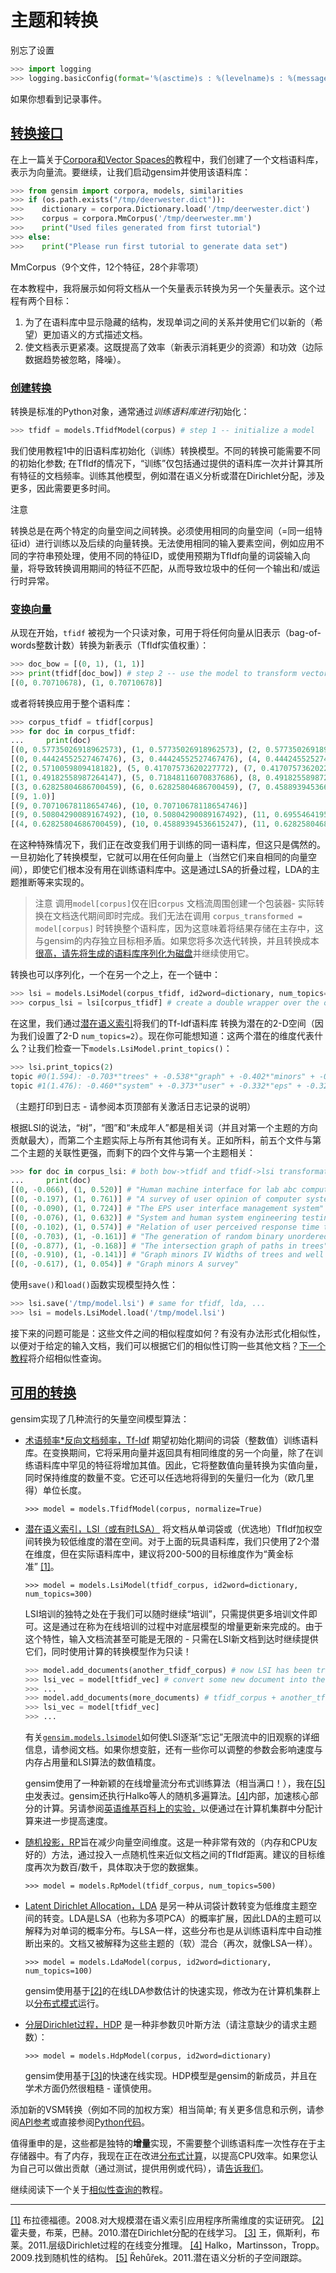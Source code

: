 # 主题和转换

别忘了设置

```py
>>> import logging
>>> logging.basicConfig(format='%(asctime)s : %(levelname)s : %(message)s', level=logging.INFO)
```

如果你想看到记录事件。

## [转换接口](https://radimrehurek.com/gensim/tut2.html#transformation-interface "永久链接到这个标题")

在上一篇关于[Corpora和Vector Spaces的](https://radimrehurek.com/gensim/tut1.html)教程中，我们创建了一个文档语料库，表示为向量流。要继续，让我们启动gensim并使用该语料库：

```py
>>> from gensim import corpora, models, similarities
>>> if (os.path.exists("/tmp/deerwester.dict")):
>>>    dictionary = corpora.Dictionary.load('/tmp/deerwester.dict')
>>>    corpus = corpora.MmCorpus('/tmp/deerwester.mm')
>>>    print("Used files generated from first tutorial")
>>> else:
>>>    print("Please run first tutorial to generate data set")
```

MmCorpus（9个文件，12个特征，28个非零项）

在本教程中，我将展示如何将文档从一个矢量表示转换为另一个矢量表示。这个过程有两个目标：

1. 为了在语料库中显示隐藏的结构，发现单词之间的关系并使用它们以新的（希望）更加语义的方式描述文档。
2. 使文档表示更紧凑。这既提高了效率（新表示消耗更少的资源）和功效（边际数据趋势被忽略，降噪）。

### [创建转换](https://radimrehurek.com/gensim/tut2.html#creating-a-transformation "永久链接到这个标题")

转换是标准的Python对象，通常通过*训练语料库进行*初始化：

```py
>>> tfidf = models.TfidfModel(corpus) # step 1 -- initialize a model
```

我们使用教程1中的旧语料库初始化（训练）转换模型。不同的转换可能需要不同的初始化参数; 在TfIdf的情况下，“训练”仅包括通过提供的语料库一次并计算其所有特征的文档频率。训练其他模型，例如潜在语义分析或潜在Dirichlet分配，涉及更多，因此需要更多时间。

注意

转换总是在两个特定的向量空间之间转换。必须使用相同的向量空间（=同一组特征id）进行训练以及后续的向量转换。无法使用相同的输入要素空间，例如应用不同的字符串预处理，使用不同的特征ID，或使用预期为TfIdf向量的词袋输入向量，将导致转换调用期间的特征不匹配，从而导致垃圾中的任何一个输出和/或运行时异常。

### [变换向量](https://radimrehurek.com/gensim/tut2.html#transforming-vectors "永久链接到这个标题")

从现在开始，`tfidf` 被视为一个只读对象，可用于将任何向量从旧表示（bag-of-words整数计数）转换为新表示（TfIdf实值权重）：

```py
>>> doc_bow = [(0, 1), (1, 1)]
>>> print(tfidf[doc_bow]) # step 2 -- use the model to transform vectors
[(0, 0.70710678), (1, 0.70710678)]
```

或者将转换应用于整个语料库：

```py
>>> corpus_tfidf = tfidf[corpus]
>>> for doc in corpus_tfidf:
...     print(doc)
[(0, 0.57735026918962573), (1, 0.57735026918962573), (2, 0.57735026918962573)]
[(0, 0.44424552527467476), (3, 0.44424552527467476), (4, 0.44424552527467476), (5, 0.32448702061385548), (6, 0.44424552527467476), (7, 0.32448702061385548)]
[(2, 0.5710059809418182), (5, 0.41707573620227772), (7, 0.41707573620227772), (8, 0.5710059809418182)]
[(1, 0.49182558987264147), (5, 0.71848116070837686), (8, 0.49182558987264147)]
[(3, 0.62825804686700459), (6, 0.62825804686700459), (7, 0.45889394536615247)]
[(9, 1.0)]
[(9, 0.70710678118654746), (10, 0.70710678118654746)]
[(9, 0.50804290089167492), (10, 0.50804290089167492), (11, 0.69554641952003704)]
[(4, 0.62825804686700459), (10, 0.45889394536615247), (11, 0.62825804686700459)]
```

在这种特殊情况下，我们正在改变我们用于训练的同一语料库，但这只是偶然的。一旦初始化了转换模型，它就可以用在任何向量上（当然它们来自相同的向量空间），即使它们根本没有用在训练语料库中。这是通过LSA的折叠过程，LDA的主题推断等来实现的。

> 注意
调用`model[corpus]`仅在旧`corpus` 文档流周围创建一个包装器- 实际转换在文档迭代期间即时完成。我们无法在调用 `corpus_transformed = model[corpus]` 时转换整个语料库，因为这意味着将结果存储在主存中，这与gensim的内存独立目标相矛盾。如果您将多次迭代转换，并且转换成本[很高，请先将生成的语料库序列化为磁盘](https://radimrehurek.com/gensim/tut1.html#corpus-formats)并继续使用它。

转换也可以序列化，一个在另一个之上，在一个链中：

```py
>>> lsi = models.LsiModel(corpus_tfidf, id2word=dictionary, num_topics=2) # initialize an LSI transformation
>>> corpus_lsi = lsi[corpus_tfidf] # create a double wrapper over the original corpus: bow->tfidf->fold-in-lsi
```

在这里，我们通过[潜在语义索引](https://en.wikipedia.org/wiki/Latent_semantic_indexing)将我们的Tf-Idf语料库 转换为潜在的2-D空间（因为我们设置了2-D `num_topics=2`）。现在你可能想知道：这两个潜在的维度代表什么？让我们检查一下`models.LsiModel.print_topics()`：

```py
>>> lsi.print_topics(2)
topic #0(1.594): -0.703*"trees" + -0.538*"graph" + -0.402*"minors" + -0.187*"survey" + -0.061*"system" + -0.060*"response" + -0.060*"time" + -0.058*"user" + -0.049*"computer" + -0.035*"interface"
topic #1(1.476): -0.460*"system" + -0.373*"user" + -0.332*"eps" + -0.328*"interface" + -0.320*"response" + -0.320*"time" + -0.293*"computer" + -0.280*"human" + -0.171*"survey" + 0.161*"trees"
```

（主题打印到日志 - 请参阅本页顶部有关激活日志记录的说明）

根据LSI的说法，“树”，“图”和“未成年人”都是相关词（并且对第一个主题的方向贡献最大），而第二个主题实际上与所有其他词有关。正如所料，前五个文件与第二个主题的关联性更强，而剩下的四个文件与第一个主题相关：

```py
>>> for doc in corpus_lsi: # both bow->tfidf and tfidf->lsi transformations are actually executed here, on the fly
...     print(doc)
[(0, -0.066), (1, 0.520)] # "Human machine interface for lab abc computer applications"
[(0, -0.197), (1, 0.761)] # "A survey of user opinion of computer system response time"
[(0, -0.090), (1, 0.724)] # "The EPS user interface management system"
[(0, -0.076), (1, 0.632)] # "System and human system engineering testing of EPS"
[(0, -0.102), (1, 0.574)] # "Relation of user perceived response time to error measurement"
[(0, -0.703), (1, -0.161)] # "The generation of random binary unordered trees"
[(0, -0.877), (1, -0.168)] # "The intersection graph of paths in trees"
[(0, -0.910), (1, -0.141)] # "Graph minors IV Widths of trees and well quasi ordering"
[(0, -0.617), (1, 0.054)] # "Graph minors A survey"
```

使用`save()`和`load()`函数实现模型持久性：

```py
>>> lsi.save('/tmp/model.lsi') # same for tfidf, lda, ...
>>> lsi = models.LsiModel.load('/tmp/model.lsi')
```

接下来的问题可能是：这些文件之间的相似程度如何？有没有办法形式化相似性，以便对于给定的输入文档，我们可以根据它们的相似性订购一些其他文档？[下一个教程](https://radimrehurek.com/gensim/tut3.html)将介绍相似性查询。

## [可用的转换](https://radimrehurek.com/gensim/tut2.html#available-transformations "永久链接到这个标题")

gensim实现了几种流行的矢量空间模型算法：

* [术语频率*反向文档频率，Tf-Idf](https://en.wikipedia.org/wiki/Tf%E2%80%93idf) 期望初始化期间的词袋（整数值）训练语料库。在变换期间，它将采用向量并返回具有相同维度的另一个向量，除了在训练语料库中罕见的特征将增加其值。因此，它将整数值向量转换为实值向量，同时保持维度的数量不变。它还可以任选地将得到的矢量归一化为（欧几里得）单位长度。

    `>>> model = models.TfidfModel(corpus, normalize=True)` 

* [潜在语义索引，LSI（或有时LSA）](https://en.wikipedia.org/wiki/Latent_semantic_indexing) 将文档从单词袋或（优选地）TfIdf加权空间转换为较低维度的潜在空间。对于上面的玩具语料库，我们只使用了2个潜在维度，但在实际语料库中，建议将200-500的目标维度作为“黄金标准” [[1]](https://radimrehurek.com/gensim/tut2.html#id6)。

    `>>> model = models.LsiModel(tfidf_corpus, id2word=dictionary, num_topics=300)`

    LSI培训的独特之处在于我们可以随时继续“培训”，只需提供更多培训文件即可。这是通过在称为在线培训的过程中对底层模型的增量更新来完成的。由于这个特性，输入文档流甚至可能是无限的 - 只需在LSI新文档到达时继续提供它们，同时使用计算的转换模型作为只读！

    ```py
    >>> model.add_documents(another_tfidf_corpus) # now LSI has been trained on tfidf_corpus + another_tfidf_corpus
    >>> lsi_vec = model[tfidf_vec] # convert some new document into the LSI space, without affecting the model
    >>> ...
    >>> model.add_documents(more_documents) # tfidf_corpus + another_tfidf_corpus + more_documents
    >>> lsi_vec = model[tfidf_vec]
    >>> ...
    ```

    有关[`gensim.models.lsimodel`](https://radimrehurek.com/gensim/models/lsimodel.html#module-gensim.models.lsimodel "gensim.models.lsimodel：潜在语义索引")如何使LSI逐渐“忘记”无限流中的旧观察的详细信息，请参阅文档。如果你想变脏，还有一些你可以调整的参数会影响速度与内存占用量和LSI算法的数值精度。

    gensim使用了一种新颖的在线增量流分布式训练算法（相当满口！），我在[[5]中](https://radimrehurek.com/gensim/tut2.html#id10)发表过。gensim还执行Halko等人的随机多遍算法。[[4]](https://radimrehurek.com/gensim/tut2.html#id9)内部，加速核心部分的计算。另请参阅[英语维基百科上的实验，](https://radimrehurek.com/gensim/wiki.html)以便通过在计算机集群中分配计算来进一步提高速度。

* [随机投影，RP](http://www.cis.hut.fi/ella/publications/randproj_kdd.pdf)旨在减少向量空间维度。这是一种非常有效的（内存和CPU友好的）方法，通过投入一点随机性来近似文档之间的TfIdf距离。建议的目标维度再次为数百/数千，具体取决于您的数据集。

    `>>> model = models.RpModel(tfidf_corpus, num_topics=500)`

* [Latent Dirichlet Allocation，LDA](https://en.wikipedia.org/wiki/Latent_Dirichlet_allocation) 是另一种从词袋计数转变为低维度主题空间的转变。LDA是LSA（也称为多项PCA）的概率扩展，因此LDA的主题可以解释为对单词的概率分布。与LSA一样，这些分布也是从训练语料库中自动推断出来的。文档又被解释为这些主题的（软）混合（再次，就像LSA一样）。

    `>>> model = models.LdaModel(corpus, id2word=dictionary, num_topics=100)`

    gensim使用基于[[2]](https://radimrehurek.com/gensim/tut2.html#id7)的在线LDA参数估计的快速实现，修改为在计算机集群上以[分布式模式](https://radimrehurek.com/gensim/distributed.html)运行。

* [分层Dirichlet过程，HDP](http://jmlr.csail.mit.edu/proceedings/papers/v15/wang11a/wang11a.pdf) 是一种非参数贝叶斯方法（请注意缺少的请求主题数）：

    `>>> model = models.HdpModel(corpus, id2word=dictionary)`

    gensim使用基于[[3]](https://radimrehurek.com/gensim/tut2.html#id8)的快速在线实现。HDP模型是gensim的新成员，并且在学术方面仍然很粗糙 - 谨慎使用。

添加新的VSM转换（例如不同的加权方案）相当简单; 有关更多信息和示例，请参阅[API参考](https://radimrehurek.com/gensim/apiref.html)或直接参阅[Python代码](https://github.com/piskvorky/gensim/blob/develop/gensim/models/tfidfmodel.py)。

值得重申的是，这些都是独特的**增量**实现，不需要整个训练语料库一次性存在于主存储器中。有了内存，我现在正在改进[分布式计算](https://radimrehurek.com/gensim/distributed.html)，以提高CPU效率。如果您认为自己可以做出贡献（通过测试，提供用例或代码），请[告诉我们](mailto:radimrehurek%40seznam.cz)。

继续阅读下一个关于[相似性查询的](https://radimrehurek.com/gensim/tut3.html)教程。

---

[[1]](https://radimrehurek.com/gensim/tut2.html#id1) 布拉德福德。2008.对大规模潜在语义索引应用程序所需维度的实证研究。
[[2]](https://radimrehurek.com/gensim/tut2.html#id4) 霍夫曼，布莱，巴赫。2010.潜在Dirichlet分配的在线学习。
[[3]](https://radimrehurek.com/gensim/tut2.html#id5) 王，佩斯利，布莱。2011.层级Dirichlet过程的在线变分推理。
[[4]](https://radimrehurek.com/gensim/tut2.html#id3) Halko，Martinsson，Tropp。2009.找到随机性的结构。
[[5]](https://radimrehurek.com/gensim/tut2.html#id2) Řehůřek。2011.潜在语义分析的子空间跟踪。
